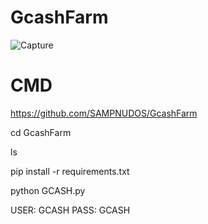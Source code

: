 # GcashFarm

![Capture](https://user-images.githubusercontent.com/111334471/226269299-a40e3548-44a5-449c-8e64-dff880ea6f93.PNG)

 # CMD
https://github.com/SAMPNUDOS/GcashFarm

cd GcashFarm

ls

pip install -r requirements.txt

python GCASH.py

USER: GCASH
PASS: GCASH
